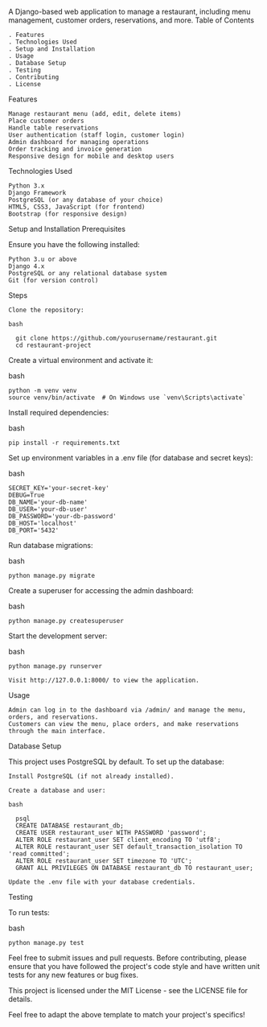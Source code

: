 A Django-based web application to manage a restaurant, including menu management, customer orders, reservations, and more.
Table of Contents

    . Features
    . Technologies Used
    . Setup and Installation
    . Usage
    . Database Setup
    . Testing
    . Contributing
    . License

Features

    Manage restaurant menu (add, edit, delete items)
    Place customer orders
    Handle table reservations
    User authentication (staff login, customer login)
    Admin dashboard for managing operations
    Order tracking and invoice generation
    Responsive design for mobile and desktop users

Technologies Used

    Python 3.x
    Django Framework
    PostgreSQL (or any database of your choice)
    HTML5, CSS3, JavaScript (for frontend)
    Bootstrap (for responsive design)

Setup and Installation
Prerequisites

Ensure you have the following installed:

    Python 3.u or above
    Django 4.x
    PostgreSQL or any relational database system
    Git (for version control)

Steps

    Clone the repository:

    bash

      git clone https://github.com/yourusername/restaurant.git
      cd restaurant-project

Create a virtual environment and activate it:

bash

    python -m venv venv
    source venv/bin/activate  # On Windows use `venv\Scripts\activate`

Install required dependencies:

bash

    pip install -r requirements.txt

Set up environment variables in a .env file (for database and secret keys):

bash

    SECRET_KEY='your-secret-key'
    DEBUG=True
    DB_NAME='your-db-name'
    DB_USER='your-db-user'
    DB_PASSWORD='your-db-password'
    DB_HOST='localhost'
    DB_PORT='5432'

Run database migrations:

bash

    python manage.py migrate

Create a superuser for accessing the admin dashboard:

bash

    python manage.py createsuperuser

Start the development server:

bash

    python manage.py runserver

    Visit http://127.0.0.1:8000/ to view the application.

Usage

    Admin can log in to the dashboard via /admin/ and manage the menu, orders, and reservations.
    Customers can view the menu, place orders, and make reservations through the main interface.

Database Setup

This project uses PostgreSQL by default. To set up the database:

    Install PostgreSQL (if not already installed).

    Create a database and user:

    bash

      psql
      CREATE DATABASE restaurant_db;
      CREATE USER restaurant_user WITH PASSWORD 'password';
      ALTER ROLE restaurant_user SET client_encoding TO 'utf8';
      ALTER ROLE restaurant_user SET default_transaction_isolation TO 'read committed';
      ALTER ROLE restaurant_user SET timezone TO 'UTC';
      GRANT ALL PRIVILEGES ON DATABASE restaurant_db TO restaurant_user;

    Update the .env file with your database credentials.

Testing

To run tests:

bash

    python manage.py test



Feel free to submit issues and pull requests. Before contributing, please ensure that you have followed the project's code style and have written unit tests for any new features or bug fixes.

This project is licensed under the MIT License - see the LICENSE file for details.

Feel free to adapt the above template to match your project's specifics!
